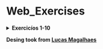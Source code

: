 # Web_Exercises

<details>
    <summary><strong>Exercicíos 1-10</strong></summary>
    <br />
    <div align="left">
        <table border=1>
            <tr>
                <th colspan="4">Beginner</th>
            </tr>
            <tr>
                <th colspan="4"></th>
            </tr>
            <tr>
                <th>#</th>
                <th>Name</th>
                <th>Solved</th>
            </tr>
            <tr>
                <td align="center">EX1</td>
                <td align="center">Interligar redes lógicas diferentes utilizando um roteador</td>
                <td align="center"><a href="https://github.com/felipeghizo/Exercicios_Redes/tree/main/EX1%20(Interligar%20redes%20l%C3%B3gicas%20diferentes%20utilizando%20um%20roteador)">Code</a></td>
                <td align="center">✅</td>
            </tr>
            <tr>
                <td align="center">EX2</td>
                <td align="center">Criação de subredes e roteamento estático</td>
                <td align="center"><a href="https://github.com/felipeghizo/Exercicios_Redes/tree/main/EX2%20(Cria%C3%A7%C3%A3o%20de%20subredes%20e%20roteamento%20est%C3%A1tico)">Code</a></td>
                <td align="center">✅</td>
            </tr>
            <tr>
                <td align="center">EX3</td>
                <td align="center">Distribuição de ips dinâmicos através de um servidor DHCP</td>
                <td align="center"><a href="https://github.com/felipeghizo/Exercicios_Redes/tree/main/EX3%20(Distribui%C3%A7%C3%A3o%20de%20ips%20din%C3%A2micos%20atrav%C3%A9s%20de%20um%20servidor%20DHCP)">Code</a></td>
                <td align="center">✅</td>
            </tr>
            <tr>
                <td align="center">EX4</td>
                <td align="center">Conectando subredes que utilizam protocólo DHCP</td>
                <td align="center"><a href="https://github.com/felipeghizo/Exercicios_Redes/tree/main/EX4%20(Conectando%20subredes%20que%20utilizam%20protoc%C3%B3lo%20DHCP)">Code</a></td>
                <td align="center">✅</td>
            </tr>
            <tr>
                <td align="center">EX5</td>
                <td align="center">Criação de 2 VLAN em um Switch</td>
                <td align="center"><a href="https://github.com/felipeghizo/Exercicios_Redes/tree/main/EX5%20(Cria%C3%A7%C3%A3o%20de%202%20VLAN%20em%20um%20Switch)">Code</a></td>
                <td align="center">✅</td>
            </tr>
            <tr>
                <td align="center">EX6</td>
                <td align="center">Criação de 3 VLAN em um Switch</td>
                <td align="center"><a href="https://github.com/felipeghizo/Exercicios_Redes/tree/main/EX6%20(Cria%C3%A7%C3%A3o%20de%203%20VLAN%20em%20um%20Switch)">Code</a></td>
                <td align="center">✅</td>
            </tr>
            <tr>
                <td align="center">EX8</td>
                <td align="center">Criação de 2 VLANs e a conexão entre os servidores DHCP do Data Center</td>
                <td align="center"><a href="https://github.com/felipeghizo/Exercicios_Redes/tree/main/EX8%20(Cria%C3%A7%C3%A3o%20de%202%20VLANs%20e%20a%20conex%C3%A3o%20entre%20os%20servidores%20DHCP%20do%20Data%20Center)">Code</a></td>
                <td align="center">✅</td>
            </tr>
            <tr>
                <td align="center">EX9</td>
                <td align="center">Criar um servidor WEB configurando DHCP e DNS</td>
                <td align="center"><a href="https://github.com/felipeghizo/Exercicios_Redes/tree/main/EX9%20(Criar%20um%20servidor%20WEB%20configurando%20DHCP%20e%20DNS)">Code</a></td>
                <td align="center">✅</td>
            </tr>
        </table>
</details>
<!-- Java -->


**Desing took from <a href="https://github.com/lucasrmagalhaes/desafios-URI_beecrowd">Lucas Magalhaes</a>**

